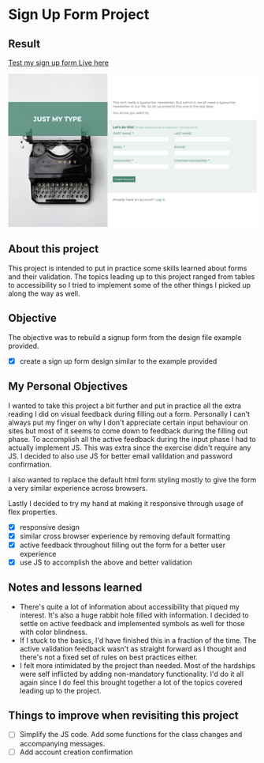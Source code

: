# Sign Up Form Project

## Result
[Test my sign up form Live here](https://manonlef.github.io/Sign-Up-Form/)

![project preview](./Resources/Project-Sign-up-form-Preview.png)

## About this project 
This project is intended to put in practice some skills learned about forms and their validation.
The topics leading up to this project ranged from tables to accessibility so I tried to implement some of the other things I picked up along the way as well.

## Objective
The objective was to rebuild a signup form from the design file example provided. 

- [x] create a sign up form design similar to the example provided

## My Personal Objectives
I wanted to take this project a bit further and put in practice all the extra reading I did on visual feedback during filling out a form. Personally I can't always put my finger on why I don't appreciate certain input behaviour on sites but most of it seems to come down to feedback during the filling out phase. To accomplish all the active feedback during the input phase I had to actually implement JS. This was extra since the exercise didn't require any JS. I decided to also use JS for better email valildation and password confirmation.

I also wanted to replace the default html form styling mostly to give the form a very similar experience across browsers. 

Lastly I decided to try my hand at making it responsive through usage of flex properties. 

- [x] responsive design
- [x] similar cross browser experience by removing default formatting
- [x] active feedback throughout filling out the form for a better user experience
- [x] use JS to accomplish the above and better validation

## Notes and lessons learned
- There's quite a lot of information about accessibility that piqued my interest. It's also a huge rabbit hole filled with information. I decided to settle on active feedback and implemented symbols as well for those with color blindness.
- If I stuck to the basics, I'd have finished this in a fraction of the time. The active validation feedback wasn't as straight forward as I thought and there's not a fixed set of rules on best practices either.
- I felt more intimidated by the project than needed. Most of the hardships were self inflicted by adding non-mandatory functionality. I'd do it all again since I do feel this brought together a lot of the topics covered leading up to the project.

## Things to improve when revisiting this project
- [ ] Simplify the JS code. Add some functions for the class changes and accompanying messages.
- [ ] Add account creation confirmation 